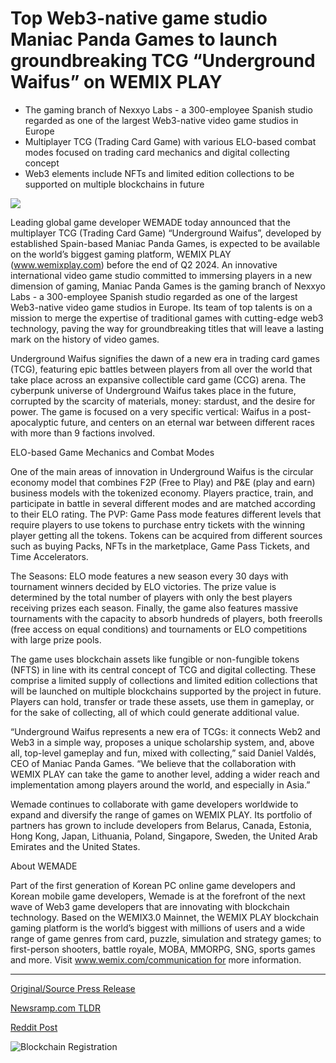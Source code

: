 # Top Web3-native game studio Maniac Panda Games to launch groundbreaking TCG “Underground Waifus” on  WEMIX PLAY

* The gaming branch of Nexxyo Labs - a 300-employee Spanish studio regarded as one of the largest Web3-native video game studios in Europe
* Multiplayer TCG (Trading Card Game) with various ELO-based combat modes focused on trading card mechanics and digital collecting concept
* Web3 elements include NFTs and limited edition collections to be supported on multiple blockchains in future

![](https://api.blockchainwire.io/uploads/BlockAdventureSRL/editor_image/6b4fd157-c2c0-482d-bfeb-6b2a52d55ba7.jpeg)

Leading global game developer WEMADE today announced that the multiplayer TCG (Trading Card Game) “Underground Waifus”, developed by established Spain-based Maniac Panda Games, is expected to be available on the world’s biggest gaming platform, WEMIX PLAY (www.wemixplay.com) before the end of Q2 2024. An innovative international video game studio committed to immersing players in a new dimension of gaming, Maniac Panda Games is the gaming branch of Nexxyo Labs - a 300-employee Spanish studio regarded as one of the largest Web3-native video game studios in Europe. Its team of top talents is on a mission to merge the expertise of traditional games with cutting-edge web3 technology, paving the way for groundbreaking titles that will leave a lasting mark on the history of video games.

Underground Waifus signifies the dawn of a new era in trading card games (TCG), featuring epic battles between players from all over the world that take place across an expansive collectible card game (CCG) arena. The cyberpunk universe of Underground Waifus takes place in the future, corrupted by the scarcity of materials, money: stardust, and the desire for power. The game is focused on a very specific vertical: Waifus in a post-apocalyptic future, and centers on an eternal war between different races with more than 9 factions involved.

ELO-based Game Mechanics and Combat Modes

One of the main areas of innovation in Underground Waifus is the circular economy model that combines F2P (Free to Play) and P&E (play and earn) business models with the tokenized economy. Players practice, train, and participate in battle in several different modes and are matched according to their ELO rating. The PVP: Game Pass mode features different levels that require players to use tokens to purchase entry tickets with the winning player getting all the tokens. Tokens can be acquired from different sources such as buying Packs, NFTs in the marketplace, Game Pass Tickets, and Time Accelerators.

The Seasons: ELO mode features a new season every 30 days with tournament winners decided by ELO victories. The prize value is determined by the total number of players with only the best players receiving prizes each season. Finally, the game also features massive tournaments with the capacity to absorb hundreds of players, both freerolls (free access on equal conditions) and tournaments or ELO competitions with large prize pools.

The game uses blockchain assets like fungible or non-fungible tokens (NFTS) in line with its central concept of TCG and digital collecting. These comprise a limited supply of collections and limited edition collections that will be launched on multiple blockchains supported by the project in future. Players can hold, transfer or trade these assets, use them in gameplay, or for the sake of collecting, all of which could generate additional value.

“Underground Waifus represents a new era of TCGs: it connects Web2 and Web3 in a simple way, proposes a unique scholarship system, and, above all, top-level gameplay and fun, mixed with collecting,” said Daniel Valdés, CEO of Maniac Panda Games. “We believe that the collaboration with WEMIX PLAY can take the game to another level, adding a wider reach and implementation among players around the world, and especially in Asia.”

Wemade continues to collaborate with game developers worldwide to expand and diversify the range of games on WEMIX PLAY. Its portfolio of partners has grown to include developers from Belarus, Canada, Estonia, Hong Kong, Japan, Lithuania, Poland, Singapore, Sweden, the United Arab Emirates and the United States.

About WEMADE

Part of the first generation of Korean PC online game developers and Korean mobile game developers, Wemade is at the forefront of the next wave of Web3 game developers that are innovating with blockchain technology. Based on the WEMIX3.0 Mainnet, the WEMIX PLAY blockchain gaming platform is the world’s biggest with millions of users and a wide range of game genres from card, puzzle, simulation and strategy games; to first-person shooters, battle royale, MOBA, MMORPG, SNG, sports games and more. Visit www.wemix.com/communication for more information. 

---

[Original/Source Press Release](https://blockchainwire.io/press-release/top-web3-native-game-studio-maniac-panda-games-to-launch-groundbreaking-tcg-underground-waifus-on--wemix-play)
                    

[Newsramp.com TLDR](None) 



[Reddit Post](https://www.reddit.com/r/GamingNewsRamp/comments/1avdt9m/wemade_announces_launch_of_multiplayer_tcg/) 



![Blockchain Registration](https://cdn.newsramp.app/blockchainwire/qrcode/242/11/pearx0Ht.webp)